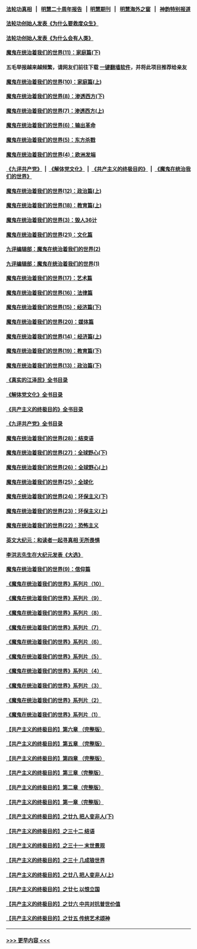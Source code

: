 #### [法轮功真相](https://github.com/gfw-breaker/truth/blob/master/README.md?t=0) &nbsp;&nbsp;|&nbsp;&nbsp; [明慧二十周年报告](https://github.com/gfw-breaker/mh-reports/blob/master/README.md?t=0) &nbsp;&nbsp;|&nbsp;&nbsp;[明慧期刊](https://github.com/gfw-breaker/mh-qikan) &nbsp;&nbsp;|&nbsp;&nbsp; [明慧海外之窗](https://github.com/gfw-breaker/mh-news/blob/master/README.md?t=0) &nbsp;&nbsp;|&nbsp;&nbsp; [神韵特别报道](https://github.com/gfw-breaker/mh-news/blob/master/shenyun.md?t=0)
#### [法轮功创始人发表《为什么要救度众生》](../pages/nsc422/n13975246.md?t=06190343) 
#### [法轮功创始人发表《为什么会有人类》](../pages/nsc422/n13912117.md?t=06190343) 
#### [魔鬼在统治着我们的世界(11)：家庭篇(下)](../pages/nsc422/n10440961.md?t=06190343) 
#### 五毛举报越来越频繁，请网友们前往下载 [一键翻墙软件](https://github.com/gfw-breaker/ssr-accounts)，并将此项目推荐给亲友
#### [魔鬼在统治着我们的世界(10)：家庭篇(上)](../pages/nsc422/n10435448.md?t=06190343) 
#### [魔鬼在统治着我们的世界(8)：渗透西方(下)](../pages/nsc422/n10429603.md?t=06190343) 
#### [魔鬼在统治着我们的世界(7)：渗透西方(上)](../pages/nsc422/n10426013.md?t=06190343) 
#### [魔鬼在统治着我们的世界(6)：输出革命](../pages/nsc422/n10421536.md?t=06190343) 
#### [魔鬼在统治着我们的世界(5)：东方杀戮](../pages/nsc422/n10417707.md?t=06190343) 
#### [魔鬼在统治着我们的世界(4)：欧洲发端](../pages/nsc422/n10414890.md?t=06190343) 
#### [《九评共产党》](https://github.com/begood0513/9ping.md/blob/master/README.md) &nbsp;|&nbsp; [《解体党文化》](../../../../jtdwh.md/blob/master/README.md)  &nbsp;|&nbsp; [《共产主义的终极目的》](../../../../gczydzjmd.md/blob/master/README.md) &nbsp;|&nbsp; [《魔鬼在统治我们的世界》](../../../../mgztzwmdsj.md/blob/master/README.md) 
#### [魔鬼在统治着我们的世界(12)：政治篇(上)](../pages/nsc422/n10444576.md?t=06190343) 
#### [魔鬼在统治着我们的世界(18)：教育篇(上)](../pages/nsc422/n10526970.md?t=06190343) 
#### [魔鬼在统治着我们的世界(3)：毁人36计](../pages/nsc422/n10411583.md?t=06190343) 
#### [魔鬼在统治着我们的世界(21)：文化篇](../pages/nsc422/n10597706.md?t=06190343) 
#### [九评编辑部：魔鬼在统治着我们的世界(2)](../pages/nsc422/n10410036.md?t=06190343) 
#### [九评编辑部：魔鬼在统治着我们的世界(1)](../pages/nsc422/n10406825.md?t=06190343) 
#### [魔鬼在统治着我们的世界(17)：艺术篇](../pages/nsc422/n10499093.md?t=06190343) 
#### [魔鬼在统治着我们的世界(16)：法律篇](../pages/nsc422/n10485969.md?t=06190343) 
#### [魔鬼在统治着我们的世界(15)：经济篇(下)](../pages/nsc422/n10469975.md?t=06190343) 
#### [魔鬼在统治着我们的世界(20)：媒体篇](../pages/nsc422/n10586579.md?t=06190343) 
#### [魔鬼在统治着我们的世界(14)：经济篇(上)](../pages/nsc422/n10457370.md?t=06190343) 
#### [魔鬼在统治着我们的世界(19)：教育篇(下)](../pages/nsc422/n10564808.md?t=06190343) 
#### [魔鬼在统治着我们的世界(13)：政治篇(下)](../pages/nsc422/n10448270.md?t=06190343) 
#### [《真实的江泽民》全书目录](../pages/nsc422/n13721399.md?t=06190343) 
#### [《解体党文化》全书目录](../pages/nsc422/n13721157.md?t=06190343) 
#### [《共产主义的终极目的》全书目录](../pages/nsc422/n13721048.md?t=06190343) 
#### [《九评共产党》全书目录](../pages/nsc422/n13708085.md?t=06190343) 
#### [魔鬼在统治着我们的世界(28)：结束语](../pages/nsc422/n10936246.md?t=06190343) 
#### [魔鬼在统治着我们的世界(27)：全球野心(下)](../pages/nsc422/n10928319.md?t=06190343) 
#### [魔鬼在统治着我们的世界(26)：全球野心(上)](../pages/nsc422/n10900318.md?t=06190343) 
#### [魔鬼在统治着我们的世界(25)：全球化](../pages/nsc422/n10788205.md?t=06190343) 
#### [魔鬼在统治着我们的世界(24)：环保主义(下)](../pages/nsc422/n10695307.md?t=06190343) 
#### [魔鬼在统治着我们的世界(23)：环保主义(上)](../pages/nsc422/n10688613.md?t=06190343) 
#### [魔鬼在统治着我们的世界(22)：恐怖主义](../pages/nsc422/n10614727.md?t=06190343) 
#### [英文大纪元：和读者一起寻真相 无所畏惧](../pages/nsc422/n12542027.md?t=06190343) 
#### [李洪志先生在大纪元发表《大选》](../pages/nsc422/n12534746.md?t=06190343) 
#### [魔鬼在统治着我们的世界(9)：信仰篇](../pages/nsc422/n10432159.md?t=06190343) 
#### [《魔鬼在统治着我们的世界》系列片（10）](../pages/nsc422/n12292670.md?t=06190343) 
#### [《魔鬼在统治着我们的世界》系列片（9）](../pages/nsc422/n12290859.md?t=06190343) 
#### [《魔鬼在统治着我们的世界》系列片（8）](../pages/nsc422/n12287445.md?t=06190343) 
#### [《魔鬼在统治着我们的世界》系列片（7）](../pages/nsc422/n12283425.md?t=06190343) 
#### [《魔鬼在统治着我们的世界》系列片（6）](../pages/nsc422/n12282314.md?t=06190343) 
#### [《魔鬼在统治着我们的世界》系列片（5）](../pages/nsc422/n12281419.md?t=06190343) 
#### [《魔鬼在统治着我们的世界》系列片（4）](../pages/nsc422/n12274024.md?t=06190343) 
#### [《魔鬼在统治着我们的世界》系列片（3）](../pages/nsc422/n12271322.md?t=06190343) 
#### [《魔鬼在统治着我们的世界》系列片（2）](../pages/nsc422/n12269049.md?t=06190343) 
#### [《魔鬼在统治着我们的世界》系列片（1）](../pages/nsc422/n12267575.md?t=06190343) 
#### [【共产主义的终极目的】第六章 （完整版）](../pages/nsc422/n11428913.md?t=06190343) 
#### [【共产主义的终极目的】第五章 （完整版）](../pages/nsc422/n11428912.md?t=06190343) 
#### [【共产主义的终极目的】第四章 （完整版）](../pages/nsc422/n11428907.md?t=06190343) 
#### [【共产主义的终极目的】第三章（完整版）](../pages/nsc422/n11428848.md?t=06190343) 
#### [【共产主义的终极目的】第二章（完整版）](../pages/nsc422/n11428831.md?t=06190343) 
#### [【共产主义的终极目的】第一章（完整版）](../pages/nsc422/n11417651.md?t=06190343) 
#### [【共产主义的终极目的】之廿九 把人变非人(下)](../pages/nsc422/n11344140.md?t=06190343) 
#### [【共产主义的终极目的】之三十二 结语](../pages/nsc422/n11360535.md?t=06190343) 
#### [【共产主义的终极目的】之三十一 末世景观](../pages/nsc422/n11351129.md?t=06190343) 
#### [【共产主义的终极目的】之三十 几成狼世界](../pages/nsc422/n11348280.md?t=06190343) 
#### [【共产主义的终极目的】之廿八 把人变非人(上)](../pages/nsc422/n11340492.md?t=06190343) 
#### [【共产主义的终极目的】之廿七 以恨立国](../pages/nsc422/n11336944.md?t=06190343) 
#### [【共产主义的终极目的】之廿六 中共对抗普世价值](../pages/nsc422/n11324785.md?t=06190343) 
#### [【共产主义的终极目的】之廿五 传统艺术颂神](../pages/nsc422/n11296396.md?t=06190343) 

----
#### [ >>> 更早内容 <<< ](../indexes/nsc422-earlier.md)
